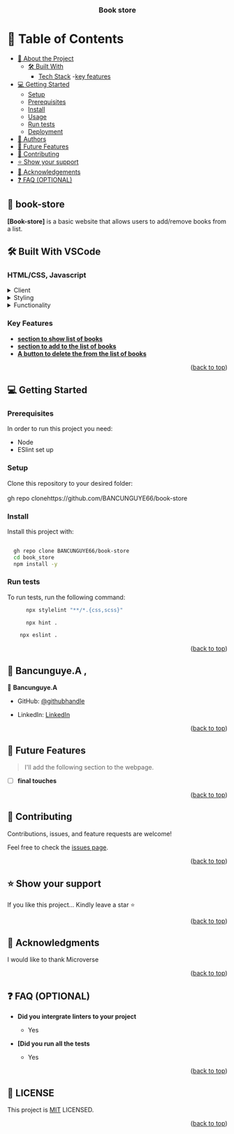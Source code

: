 



<a name="readme-top"></a>



<div align="center">
 
  
  <br/>

  <h3><b>Book store</b></h3>

</div>



# 📗 Table of Contents

- [📖 About the Project](#about-project)
  - [🛠 Built With](#built-with)
    - [Tech Stack](#tech-stack)
    -[key features](#key-features)
   <!--  - [🚀 Live Demo](#live-demo)   -->
- [💻 Getting Started](#getting-started)
  - [Setup](#setup)
  - [Prerequisites](#prerequisites)
  - [Install](#install)
  - [Usage](#usage)
  - [Run tests](#run-tests)
  - [Deployment](#triangular_flag_on_post-deployment)
- [👥 Authors](#authors)
- [🔭 Future Features](#future-features)
- [🤝 Contributing](#contributing)
- [⭐️ Show your support](#support)
- [🙏 Acknowledgements](#acknowledgements)
- [❓ FAQ (OPTIONAL)](#faq)




## 📖  book-store <a name="about-project"></a>

**[Book-store]** is a basic website that allows users to add/remove books from a list.


## 🛠 Built With <a name="built-with">VSCode</a>

### <a name="tech-stack">HTML/CSS, Javascript</a>


<details>
  <summary>Client</summary>
  <ul>
    <li><a href="https://reactjs.org/">HTML</a></li>
  </ul>
</details>

<details>
  <summary>Styling</summary>
  <ul>
    <li><a href="https://expressjs.com/">CSS</a></li>
  </ul>
</details>

<details>
<summary>Functionality</summary>
  <ul>
    <li><a href="https://www.postgresql.org/">Javascript</a></li>
  </ul>
</details>


### Key Features <a name="key-features"></a>


- **[section to show list of books]()**
- **[section to add to the list of books]()**
- **[A button to delete the from the list of books]()**

<p align="right">(<a href="#readme-top">back to top</a>)</p>



 <!-- LIVE DEMO -->

 <!-- ## 🚀 Live Demo <a name="live-demo"></a> 

[Live Demo Link](https://BANCUNGUYE66.github.io/book-store/)



<p align="right">(<a href="#readme-top">back to top</a>)</p>  -->

<!-- GETTING STARTED -->

## 💻 Getting Started <a name="getting-started"></a>

### Prerequisites

In order to run this project you need:
- Node
- ESlint set up


<!--
Example command:

```sh
 gem install rails
```
 -->

### Setup

Clone this repository to your desired folder:
<br>
<br>gh repo clonehttps://github.com/BANCUNGUYE66/book-store



### Install

Install this project with:



```sh
  
  gh repo clone BANCUNGUYE66/book-store
  cd book_store
  npm install -y
```




### Run tests

To run tests, run the following command:



```sh
      npx stylelint "**/*.{css,scss}"

```

```sh
      npx hint .
```

```sh
    npx eslint .
```





<p align="right">(<a href="#readme-top">back to top</a>)</p>

## 👥 Bancunguye.A , <a name="authors"></a>



👤 **Bancunguye.A**

- GitHub: [@githubhandle](https://github.com/BANCUNGUYE66)

- LinkedIn: [LinkedIn](https://www.linkedin.com/in/aimable-bancunguye-aba703143/)




<p align="right">(<a href="#readme-top">back to top</a>)</p>

<!-- FUTURE FEATURES -->

## 🔭 Future Features <a name="future-features"></a>

> I'll add the following section to the webpage.

- [ ] **final touches**




<p align="right">(<a href="#readme-top">back to top</a>)</p>

<!-- CONTRIBUTING -->

## 🤝 Contributing <a name="contributing"></a>

Contributions, issues, and feature requests are welcome!

Feel free to check the [issues page](../../issues/).

<p align="right">(<a href="#readme-top">back to top</a>)</p>

## ⭐️ Show your support <a name="support"></a>



If you like this project... Kindly leave a star ⭐

<p align="right">(<a href="#readme-top">back to top</a>)</p>

<!-- ACKNOWLEDGEMENTS -->

## 🙏 Acknowledgments <a name="acknowledgements"></a>



I would like to thank  Microverse



<p align="right">(<a href="#readme-top">back to top</a>)</p>

<!-- FAQ (optional) -->

## ❓ FAQ (OPTIONAL) <a name="faq"></a>



- **Did you intergrate linters to your project**

  - Yes

- **[Did you run all the tests**

  - Yes

<p align="right">(<a href="#readme-top">back to top</a>)</p>

## 📝 LICENSE <a name="LICENSE"></a>

This project is [MIT](./MIT.md) LICENSED.

<p align="right">(<a href="#readme-top">back to top</a>)</p>




